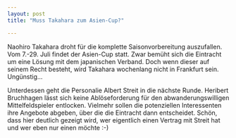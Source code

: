 ```yaml
---
layout: post
title: "Muss Takahara zum Asien-Cup?"

---
```


Naohiro Takahara droht für die komplette Saisonvorbereitung auszufallen. Vom 7.-29. Juli findet der Asien-Cup statt. Zwar bemüht sich die Eintracht um eine Lösung mit dem japanischen Verband. Doch wenn dieser auf seinem Recht besteht, wird Takahara wochenlang nicht in Frankfurt sein. Ungünstig...

Unterdessen geht die Personalie Albert Streit in die nächste Runde. Heribert Bruchhagen lässt sich keine Ablöseforderung für den abwanderungswilligen Mittelfeldspieler entlocken. Vielmehr sollen die potenziellen Interessenten ihre Angebote abgeben, über die die Eintracht dann entscheidet. Schön, dass hier deutlich gezeigt wird, wer eigentlich einen Vertrag mit Streit hat und wer eben nur einen möchte :-)
